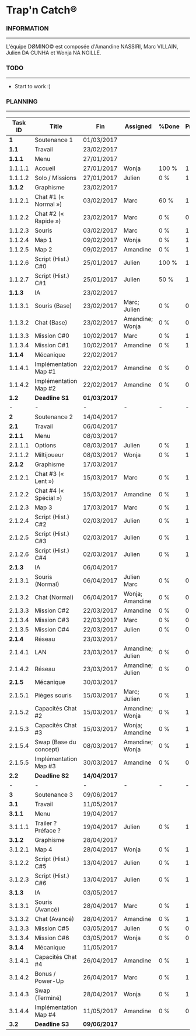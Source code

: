 # Trap'n Catch®

### INFORMATION
---
L'équipe DØMINO© est composée d'Amandine NASSIRI, Marc VILLAIN,  Julien DA CUNHA et Wonja NA NGILLE.

### TODO
---
- Start to work :)

### PLANNING
---
| Task ID | Title | Fin | Assigned | %Done | Priority |
| --- | --- | --- | --- | --- | --- |
| **1** | Soutenance 1 | 01/03/2017 |  |  |  |
| **1.1** | Travail | 23/02/2017 |  |  |  |
| **1.1.1** | Menu | 27/01/2017 |  |  |  |
| 1.1.1.1 | Accueil | 27/01/2017 | Wonja | 100 % | 1 |
| 1.1.1.2 | Solo / Missions | 27/01/2017 | Julien | 0 % | 1 |
| **1.1.2** | Graphisme | 23/02/2017 |  |  |  |
| 1.1.2.1 | Chat #1 (« Normal ») | 03/02/2017 | Marc | 60 % | 1 |
| 1.1.2.2 | Chat #2 (« Rapide ») | 23/02/2017 | Marc | 0 % | 0 |
| 1.1.2.3 | Souris | 03/02/2017 | Marc | 0 % | 1 |
| 1.1.2.4 | Map 1 | 09/02/2017 | Wonja | 0 % | 1 |
| 1.1.2.5 | Map 2 | 09/02/2017 | Amandine | 0 % | 1 |
| 1.1.2.6 | Script (Hist.) C#0 | 25/01/2017 | Julien | 100 % | 1 |
| 1.1.2.7 | Script (Hist.) C#1 | 25/01/2017 | Julien | 50 % | 1 |
| **1.1.3** | IA | 23/02/2017 |  |  |  |
| 1.1.3.1 | Souris (Base) | 23/02/2017 | Marc; Julien | 0 % | 0 |
| 1.1.3.2 | Chat (Base) | 23/02/2017 | Amandine; Wonja | 0 % | 0 |
| 1.1.3.3 | Mission C#0 | 10/02/2017 | Marc | 0 % | 1 |
| 1.1.3.4 | Mission C#1 | 10/02/2017 | Amandine | 0 % | 1 |
| **1.1.4** | Mécanique | 22/02/2017 |  |  |  |
| 1.1.4.1 | Implémentation Map #1 | 22/02/2017 | Amandine | 0 % | 0 |
| 1.1.4.2 | Implémentation Map #2 | 22/02/2017 | Amandine | 0 % | 0 |
| **1.2** | **Deadline S1** | **01/03/2017** |  |  |  |
| - | - | - | - | - | - |
| **2** | Soutenance 2 | 14/04/2017 |  |  |  |
| **2.1** | Travail | 06/04/2017 |  |  |  |
| **2.1.1** | Menu | 08/03/2017 |  |  |  |
| 2.1.1.1 | Options | 08/03/2017 | Julien | 0 % | 1 |
| 2.1.1.2 | Miltijoueur | 08/03/2017 | Wonja | 0 % | 1 |
| **2.1.2** | Graphisme | 17/03/2017 |  |  |  |
| 2.1.2.1 | Chat #3 (« Lent ») | 15/03/2017 | Marc | 0 % | 1 |
| 2.1.2.2 | Chat #4 (« Spécial ») | 15/03/2017 | Amandine | 0 % | 1 |
| 2.1.2.3 | Map 3 | 17/03/2017 | Marc | 0 % | 1 |
| 2.1.2.4 | Script (Hist.) C#2 | 02/03/2017 | Julien | 0 % | 1 |
| 2.1.2.5 | Script (Hist.) C#3 | 02/03/2017 | Julien | 0 % | 1 |
| 2.1.2.6 | Script (Hist.) C#4 | 02/03/2017 | Julien | 0 % | 1 |
| **2.1.3** | IA | 06/04/2017 |  |  |  |
| 2.1.3.1 | Souris (Normal) | 06/04/2017 | Julien Marc | 0 % | 0 |
| 2.1.3.2 | Chat (Normal) | 06/04/2017 | Wonja; Amandine | 0 % | 0 |
| 2.1.3.3 | Mission C#2 | 22/03/2017 | Amandine | 0 % | 0 |
| 2.1.3.4 | Mission C#3 | 22/03/2017 | Marc | 0 % | 0 |
| 2.1.3.5 | Mission C#4 | 22/03/2017 | Julien | 0 % | 0 |
| **2.1.4** | Réseau | 23/03/2017 |  |  |  |
| 2.1.4.1 | LAN | 23/03/2017 | Amandine; Julien | 0 % | 0 |
| 2.1.4.2 | Réseau | 23/03/2017 | Amandine; Julien | 0 % | 0 |
| **2.1.5** | Mécanique | 30/03/2017 |  |  |  |
| 2.1.5.1 | Pièges souris | 15/03/2017 | Marc; Julien | 0 % | 1 |
| 2.1.5.2 | Capacités Chat #2 | 15/03/2017 | Amandine; Wonja | 0 % | 1 |
| 2.1.5.3 | Capacités Chat #3 | 15/03/2017 | Wonja; Amandine | 0 % | 1 |
| 2.1.5.4 | Swap (Base du concept) | 08/03/2017 | Amandine; Wonja | 0 % | 1 |
| 2.1.5.5 | Implémentation Map #3 | 30/03/2017 | Amandine | 0 % | 0 |
| **2.2** | **Deadline S2** | **14/04/2017** |  |  |  |
| - | - | - | - | - | - |
| **3** | Soutenance 3 | 09/06/2017 |  |  |  |
| **3.1** | Travail | 11/05/2017 |  |  |  |
| **3.1.1** | Menu | 19/04/2017 |  |  |  |
| 3.1.1.1 | Trailer ? Préface ? | 19/04/2017 | Julien | 0 % | 1 |
| **3.1.2** | Graphisme | 28/04/2017 |  |  |  |
| 3.1.2.1 | Map 4 | 28/04/2017 | Wonja | 0 % | 1 |
| 3.1.2.2 | Script (Hist.) C#5 | 13/04/2017 | Julien | 0 % | 1 |
| 3.1.2.3 | Script (Hist.) C#6 | 13/04/2017 | Julien | 0 % | 1 |
| **3.1.3** | IA | 03/05/2017 |  |  |  |
| 3.1.3.1 | Souris (Avancé) | 28/04/2017 | Marc | 0 % | 1 |
| 3.1.3.2 | Chat (Avancé) | 28/04/2017 | Amandine | 0 % | 1 |
| 3.1.3.3 | Mission C#5 | 03/05/2017 | Julien | 0 % | 0 |
| 3.1.3.4 | Mission C#6 | 03/05/2017 | Wonja | 0 % | 0 |
| **3.1.4** | Mécanique | 11/05/2017 |  |  |  |
| 3.1.4.1 | Capacités Chat #4 | 26/04/2017 | Amandine | 0 % | 1 |
| 3.1.4.2 | Bonus / Power-Up | 26/04/2017 | Marc | 0 % | 1 |
| 3.1.4.3 | Swap (Terminé) | 28/04/2017 | Wonja | 0 % | 1 |
| 3.1.4.4 | Implémentation Map #4 | 11/05/2017 | Amandine | 0 % | 0 |
| **3.2** | **Deadline S3** | **09/06/2017** |  |  |  |
